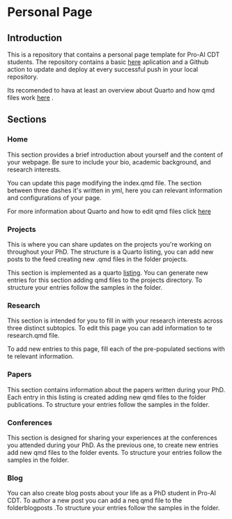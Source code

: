 # Personal Page

## Introduction
This is a repository that contains a personal page template for Pro-AI CDT students. The repository contains a basic
[here](https://quarto.org/) aplication and a Github action to update and deploy at every successful push in your local repository.

Its recomended to hava at least an overview about Quarto and how qmd files work [here](https://quarto.org/) .

## Sections

### Home

This section provides a brief introduction about yourself and the content of your webpage. Be sure to include your bio, academic background, and research interests.

You can update this page modifying the index.qmd file. The section between three dashes it's written in yml, here you can relevant information and configurations of your page.  

For more information about Quarto and how to edit qmd files click [here](https://quarto.org/)

### Projects

This is where you can share updates on the projects you're working on throughout your PhD. The structure is a Quarto listing, you can add new posts to the feed creating new .qmd files in the folder projects. 

This section is implemented as a quarto [listing](https://quarto.org/docs/websites/website-listings.html). You can generate new entries for this section adding qmd files to the projects directory. To structure your entries follow the samples in the folder.

### Research

This section is intended for you to fill in with your research interests across three distinct subtopics. To edit this page you can add information to te research.qmd file.

To add new entries to this page, fill each of the pre-populated sections with te relevant information. 

### Papers

This section contains information about the papers written during your PhD. Each entry in this listing is created adding new qmd files to the folder publications. To structure your entries follow the samples in the folder.
### Conferences

This section is designed for sharing your experiences at the conferences you attended during your PhD. As the previous one, to create new entries add new qmd files to the folder events. To structure your entries follow the samples in the folder.

### Blog

You can also create blog posts about your life as a PhD student in Pro-AI CDT. To author a new post you can add a neq qmd file to the folderblogposts .To structure your entries follow the samples in the folder.